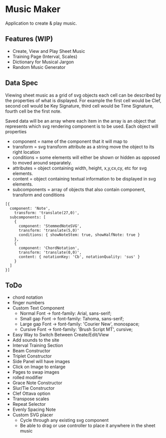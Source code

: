 # Music Maker

Application to create & play music.

## Features (WIP)

- Create, View and Play Sheet Music
- Training Page (Interval, Scales)
- Dictionary for Musical Jargon
- Random Music Generator

## Data Spec

Viewing sheet music as a grid of svg objects each cell can be described by the properties of what is displayed.
For example the first cell would be Clef, second cell would be Key Signature, third cell would be Time Signature,
fourth cell be the first note.

Saved data will be an array where each item in the array is an object that represents which svg rendering component is to be used.
Each object will properties

- component = name of the component that it will map to
- transform = svg transform attribute as a string move the object to its right location
- conditions = some elements will either be shown or hidden as opposed to moved around separately.
- attributes = object containing width, height, x,y,cx,cy, etc for svg elements.
- content = object containing textual information to be displayed in svg elements.
- subcomponents = array of objects that also contain component, transform and conditions

```
[{
  component: 'Note',
	transform: 'translate(27,0)',
  subcomponents: [
    {
      component: 'StemmedNoteSVG',
      transform: 'translate(5,0)'
      conditions: { showNoteStem: true, showHalfNote: true }
    },
    {
      component: 'ChordNotation',
      transform: 'translate(0,0)',
      content: { notationKey: 'Cb', notationQuality: 'sus' }
    }
  ]
}]
```

## ToDo

- chord notation
- finger numbers
- Custom Text Component
  - Normal Font -> font-family: Arial, sans-serif;
  - Small gap Font -> font-family: Tahoma, sans-serif;
  - Large gap Font -> font-family: 'Courier New', monospace;
  - Cursive Font -> font-family: 'Brush Script MT', cursive;
- Easy Way to Switch Between Create/Edit/View
- Add sounds to the site
- Interval Training Section
- Beam Constructor
- Triplet Constructor
- Side Panel will have images
- Click on Image to enlarge
- Pages to swap images
- rolled modifier
- Grace Note Constructor
- Slur/Tie Constructor
- Clef Ottava option
- Transpose scales
- Repeat Selector
- Evenly Spacing Note
- Custom SVG placer
  - Cycle through any existing svg component
  - Be able to drag or use controller to place it anywhere in the sheet music

